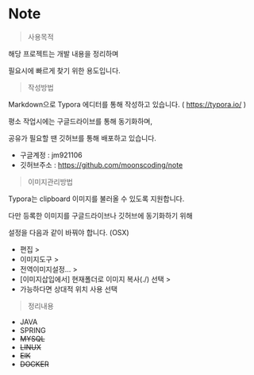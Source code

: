 # Note



> 사용목적

해당 프로젝트는 개발 내용을 정리하며

필요시에 빠르게 찾기 위한 용도입니다.



> 작성방법

Markdown으로 Typora 에디터를 통해 작성하고 있습니다. ( https://typora.io/ )

평소 작업시에는 구글드라이브를 통해 동기화하며, 

공유가 필요할 땐 깃허브를 통해 배포하고 있습니다.

- 구글계정 : jm921106
- 깃허브주소 : https://github.com/moonscoding/note



> 이미지관리방법

Typora는 clipboard 이미지를 불러올 수 있도록 지원합니다.

다만 등록한 이미지를 구글드라이브나 깃허브에 동기화하기 위해 

설정을 다음과 같이 바꿔야 합니다. (OSX)

- 편집 > 
- 이미지도구 > 
- 전역이미지설정... > 
- [이미지삽입에서] 현재폴더로 이미지 복사(./) 선택 > 
- 가능하다면 상대적 위치 사용 선택



> 정리내용

- JAVA
- SPRING
- ~~MYSQL~~
- ~~LINUX~~
- ~~ElK~~
- ~~DOCKER~~

